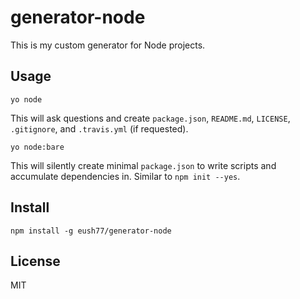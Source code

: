 # generator-node

This is my custom generator for Node projects.

## Usage

```
yo node
```

This will ask questions and create `package.json`, `README.md`, `LICENSE`, `.gitignore`, and `.travis.yml` (if requested).

```
yo node:bare
```

This will silently create minimal `package.json` to write scripts and accumulate dependencies in. Similar to `npm init --yes`.

## Install

```
npm install -g eush77/generator-node
```

## License

MIT
